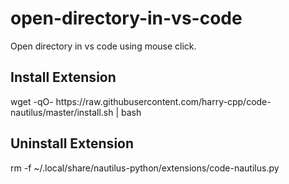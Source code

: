 # open-directory-in-vs-code
Open directory in vs code using mouse click.

## Install Extension

<bash>
wget -qO- https://raw.githubusercontent.com/harry-cpp/code-nautilus/master/install.sh | bash 
</bash>


## Uninstall Extension
<bash>
rm -f ~/.local/share/nautilus-python/extensions/code-nautilus.py 
</bash>

